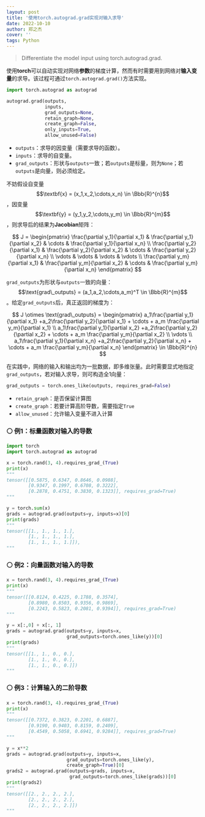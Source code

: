```yaml
---
layout: post
title: '使用torch.autograd.grad实现对输入求导'
date: 2022-10-10
author: 郑之杰
cover: ''
tags: Python
---
```


> Differentiate the model input using torch.autograd.grad.

使用**torch**可以自动实现对网络**参数**的梯度计算，然而有时需要用到网络对**输入变量**的求导。该过程可通过`torch.autograd.grad()`方法实现。

```python
import torch.autograd as autograd

autograd.grad(outputs,
              inputs,
              grad_outputs=None,
              retain_graph=None,
              create_graph=False,
              only_inputs=True,
              allow_unused=False)
```

- `outputs`：求导的因变量（需要求导的函数）。
- `inputs`：求导的自变量。
- `grad_outputs`：形状与`outputs`一致；若`outputs`是标量，则为`None`；若`outputs`是向量，则必须给定。

不妨假设自变量$$\textbf{x} = (x_1,x_2,\cdots,x_n) \in \Bbb{R}^{n}$$，因变量$$\textbf{y} = (y_1,y_2,\cdots,y_m) \in \Bbb{R}^{m}$$，则求导后的结果为**Jacobian**矩阵：

$$ J = \begin{pmatrix} \frac{\partial y_1}{\partial x_1} & \frac{\partial y_1}{\partial x_2} & \cdots & \frac{\partial y_1}{\partial x_n} \\ \frac{\partial y_2}{\partial x_1} & \frac{\partial y_2}{\partial x_2} & \cdots & \frac{\partial y_2}{\partial x_n} \\ \vdots & \vdots & \vdots & \vdots \\ \frac{\partial y_m}{\partial x_1} & \frac{\partial y_m}{\partial x_2} & \cdots & \frac{\partial y_m}{\partial x_n}  \end{pmatrix} $$

`grad_outputs`为形状与`outputs`一致的向量：$$\text{grad\_outputs} = (a_1,a_2,\cdots,a_m)^T \in \Bbb{R}^{m}$$。给定`grad_outputs`后，真正返回的梯度为：

$$ J \otimes \text{grad\_outputs} = \begin{pmatrix} a_1\frac{\partial y_1}{\partial x_1} +a_2\frac{\partial y_2}{\partial x_1} + \cdots + a_m \frac{\partial y_m}{\partial x_1} \\ a_1\frac{\partial y_1}{\partial x_2} +a_2\frac{\partial y_2}{\partial x_2} + \cdots + a_m \frac{\partial y_m}{\partial x_2} \\ \vdots  \\ a_1\frac{\partial y_1}{\partial x_n} +a_2\frac{\partial y_2}{\partial x_n} + \cdots + a_m \frac{\partial y_m}{\partial x_n}  \end{pmatrix} \in \Bbb{R}^{n} $$

在实践中，网络的输入和输出均为一批数据，即多维张量。此时需要显式地指定`grad_outputs`，若对输入求导，则可构造全1向量：

```python
grad_outputs = torch.ones_like(outputs, requires_grad=False)
```

- `retain_graph`：是否保留计算图
- `create_graph`：若要计算高阶导数，需要指定`True`
- `allow_unused`：允许输入变量不进入计算

### ⚪ 例1：标量函数对输入的导数

```python
import torch
import torch.autograd as autograd

x = torch.rand(3, 4).requires_grad_(True)
print(x)
"""
tensor([[0.5875, 0.6347, 0.8646, 0.0988],
        [0.9347, 0.1997, 0.6708, 0.3222],
        [0.2878, 0.4751, 0.3830, 0.1323]], requires_grad=True)
"""

y = torch.sum(x)
grads = autograd.grad(outputs=y, inputs=x)[0]
print(grads)
"""
tensor([[1., 1., 1., 1.],
        [1., 1., 1., 1.],
        [1., 1., 1., 1.]]),
"""
```

### ⚪ 例2：向量函数对输入的导数

```python
x = torch.rand(3, 4).requires_grad_(True)
print(x)
"""
tensor([[0.8124, 0.4225, 0.1788, 0.3574],
        [0.8980, 0.8503, 0.9356, 0.9869],
        [0.2243, 0.5823, 0.2081, 0.9394]], requires_grad=True)
"""

y = x[:,0] + x[:, 1]
grads = autograd.grad(outputs=y, inputs=x,
                      grad_outputs=torch.ones_like(y))[0]
print(grads)
"""
tensor([[1., 1., 0., 0.],
        [1., 1., 0., 0.],
        [1., 1., 0., 0.]])
"""
```
### ⚪ 例3：计算输入的二阶导数

```python
x = torch.rand(3, 4).requires_grad_(True)
print(x)
"""
tensor([[0.7372, 0.3823, 0.2201, 0.6887],
        [0.9190, 0.9403, 0.8159, 0.2409],
        [0.4549, 0.5058, 0.6941, 0.9284]], requires_grad=True)
"""

y = x**2
grads = autograd.grad(outputs=y, inputs=x,
                      grad_outputs=torch.ones_like(y),
                      create_graph=True)[0]
grads2 = autograd.grad(outputs=grads, inputs=x,
                       grad_outputs=torch.ones_like(grads))[0]
print(grads2)
"""
tensor([[2., 2., 2., 2.],
        [2., 2., 2., 2.],
        [2., 2., 2., 2.]])
"""
```